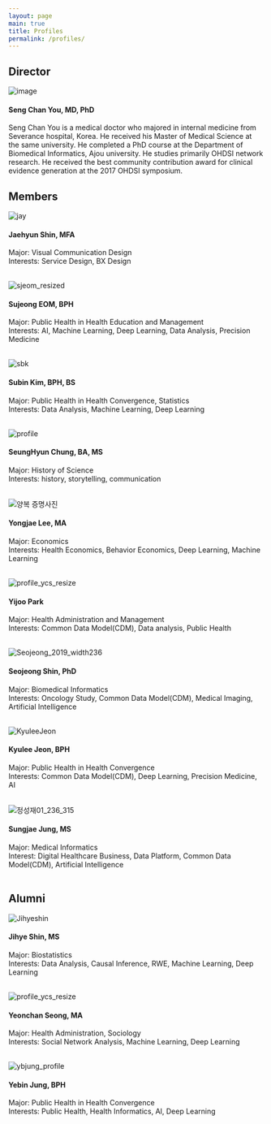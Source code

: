 ```yaml
---
layout: page
main: true
title: Profiles
permalink: /profiles/
---
```


## Director
![image](/assets/images/dr-you-bio-photo.jpg)
#### Seng Chan You, MD, PhD
Seng Chan You is a medical doctor who majored in internal medicine from Severance hospital, Korea. He received his Master of Medical Science at the same university. He completed a PhD course at the Department of Biomedical Informatics, Ajou university. He studies primarily OHDSI network research. He received the best community contribution award for clinical evidence generation at the 2017 OHDSI symposium.  

## Members
![jay](https://user-images.githubusercontent.com/92774958/137850326-820d4eae-8148-4a67-9a4b-559b7e5c68b2.png)
#### Jaehyun Shin, MFA  
Major: Visual Communication Design  
Interests: Service Design, BX Design    
<br>

![sjeom_resized](https://user-images.githubusercontent.com/81948366/138006383-c4dd79e2-3749-40ea-86b4-97b026f33f20.jpg)
#### Sujeong EOM, BPH  
Major: Public Health in Health Education and Management  
Interests: AI, Machine Learning, Deep Learning, Data Analysis, Precision Medicine  
<br>

![sbk](https://user-images.githubusercontent.com/83568786/143965209-eb9183aa-3719-4f1c-ae45-a47c23df699f.jpg)
#### Subin Kim, BPH, BS  
Major: Public Health in Health Convergence, Statistics  
Interests: Data Analysis, Machine Learning, Deep Learning  
<br>

![profile](https://user-images.githubusercontent.com/96851024/157778784-d2aa9e37-211d-413f-8a7c-fd6c5438ef47.jpg)
#### SeungHyun Chung, BA, MS 
Major: History of Science   
Interests: history, storytelling, communication  
<br>

![양복 증명사진](https://user-images.githubusercontent.com/97265478/154625299-ee002c8d-e6ec-4850-b61e-bade694f2ffb.jpg)
#### Yongjae Lee, MA
Major: Economics  
Interests: Health Economics, Behavior Economics, Deep Learning, Machine Learning  
<br>

![profile_ycs_resize](https://user-images.githubusercontent.com/101778510/191685449-cdf3a3d8-be5d-4aaf-9e6a-edc86f0cc490.png)
#### Yijoo Park
Major: Health Administration and Management   
Interests: Common Data Model(CDM), Data analysis, Public Health  
<br>

![Seojeong_2019_width236](https://user-images.githubusercontent.com/34934336/170898677-5b8c50de-78fd-493b-842a-f1c16b6ff8bd.jpg)
#### Seojeong Shin, PhD
Major: Biomedical Informatics  
Interests: Oncology Study, Common Data Model(CDM), Medical Imaging, Artificial Intelligence  
<br/>

![KyuleeJeon](https://user-images.githubusercontent.com/97151697/170902446-44ff18c4-e539-4b31-9595-bb7526d5cee6.jpg)
#### Kyulee Jeon, BPH
Major: Public Health in Health Convergence  
Interests: Common Data Model(CDM), Deep Learning, Precision Medicine, AI  
<br/>

![정성재01_236_315](https://user-images.githubusercontent.com/3184725/191676251-7935a4f4-ebff-4e60-9640-ead59c43d98d.jpg)
#### Sungjae Jung, MS
Major: Medical Informatics  
Interest: Digital Healthcare Business, Data Platform, Common Data Model(CDM), Artificial Intelligence  
<br>


## Alumni
![Jihyeshin](https://user-images.githubusercontent.com/101371789/170900696-045bc78d-1296-451c-9e61-eb628e778aee.jpg)
#### Jihye Shin, MS
Major: Biostatistics  
Interests: Data Analysis, Causal Inference, RWE, Machine Learning, Deep Learning  
<br>

![profile_ycs_resize](https://user-images.githubusercontent.com/48194852/137818794-c8407898-56a8-4d67-b9f6-f35e9904581a.jpg)
#### Yeonchan Seong, MA
Major: Health Administration, Sociology   
Interests: Social Network Analysis, Machine Learning, Deep Learning  
<br>

![ybjung_profile](https://user-images.githubusercontent.com/89363626/138007233-097a74bc-e395-4882-a76f-c15050d59425.jpg)
#### Yebin Jung, BPH
Major: Public Health in Health Convergence   
Interests: Public Health, Health Informatics, AI, Deep Learning  
<br>

